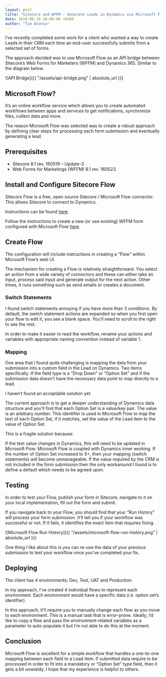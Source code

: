 ```yaml
---
layout: post
title: "Sitecore and WFFM - Generate Leads in Dynamics via Microsoft Flow"
date: 2018-06-19 20:00:00 +0100
author: "Tim Alonso"
---
```


I’ve recently completed some work for a client who wanted a way to create Leads in their CRM each time an end-user successfully submits from a selected set of forms.

The approach decided was to use Microsoft Flow as an API bridge between Sitecore’s Web Forms for Marketers (WFFM) and Dynamics 365. Similar to the diagram below.

![API Bridge]({{ "/assets/api-bridge.png" | absolute_url }})

## Microsoft Flow?

It’s an online workflow service which allows you to create automated workflows between apps and services to get notifications, synchronize files, collect data and more.

The reason Microsoft Flow was selected was to create a robust approach by defining clear steps for processing each form submission and eventually generating a lead.

## Prerequisites

- Sitecore 8.1 rev. 160519 – Update-3
- Web Forms for Marketings (WFFM) 8.1 rev. 160523.

## Install and Configure Sitecore Flow

Sitecore Flow is a free, open source Sitecore / Microsoft Flow connector. This allows Sitecore to connect to Dynamics.

Instructions can be found [here](https://github.com/adoprog/Sitecore-Flow#installation).

Follow the instructions to create a new (or use existing) WFFM form configured with Microsoft Flow [here](https://github.com/adoprog/Sitecore-Flow#usage).

## Create Flow

The configuration will include instructions in creating a “Flow” within Microsoft Flow’s web UI.

The mechanism for creating a Flow is relatively straightforward. You select an action from a wide variety of connectors and these can either take an input, process said input and generate output for the next action. Other times, it runs something such as send emails or creates a document.

### Switch Statements

I found switch statements annoying if you have more than 3 conditions. By default, the switch statement actions are expanded so when you first open your flow to edit it, you see a blank space. You’ll need to scroll to the right to see the rest.

In order to make it easier to read the workflow, rename your actions and variables with appropriate naming convention instead of variable 1.

### Mapping

One area that I found quite challenging is mapping the data from your submission into a custom field in the Lead on Dynamics. Two items specifically. If the field type is a “Drop Down” or “Option Set” and if the submission data doesn’t have the necessary data point to map directly to a lead.

I haven’t found an acceptable solution yet.

The current approach is to get a deeper understanding of Dynamics data structure and you’ll find that each Option Set is a value/key pair. The value is an arbitrary number. This identifier is used in Microsoft Flow to map the text of each Option Set, if it matches, set the value of the Lead item to the value of Option Set.

This is a fragile solution because:

If the text value changes in Dynamics, this will need to be updated in Microsoft Flow.
Microsoft Flow is coupled with Dynamics inner working.
If the number of Option Set increased to 5+, then your mapping (switch statements) will become unmanageable.
If the value required by the CRM is not included in the form submission then the only workaround I found is to define a default which needs to be agreed upon.

## Testing

In order to test your Flow, publish your form in Sitecore, navigate to it on your local implementation, fill out the form and submit.

If you navigate back to your Flow, you should find that your “Run History” will process your form submission. It’ll tell you if your workflow was successful or not. If it fails, it identifies the exact item that requires fixing.

![Microsoft Flow Run History]({{ "/assets/microsoft-flow-run-history.png" | absolute_url }})

One thing I like about this is you can re-use the data of your previous submission to test your workflow once you’ve completed your fix.

## Deploying

The client has 4 environments; Dev, Test, UAT and Production.

In my approach, I’ve created 4 individual flows to represent each environment. Each environment would have a specific data (i.e. option set’s identifier).

In this approach, it’ll require you to manually change each flow as you move to each environment. This is a manual task that is error-prone. Ideally, I’d like to copy a flow and pass the environment-related variables as a parameter to auto-populate it but I’m not able to do this at the moment.

## Conclusion

Microsoft Flow is excellent for a simple workflow that handles a one-to-one mapping between each field to a Lead item. If submitted data require to be processed in order to fit into a mandatory or “Option Set” type field, then it gets a bit unwieldy. I hope that my experience is helpful to others.